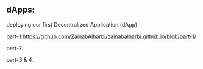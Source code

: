 ## dApps:
deploying our first Decentralized Application (dApp)

part-1:https://github.com/ZainabAlharbi/zainabalharbi.github.io/blob/part-1/

part-2:

part-3 & 4:
